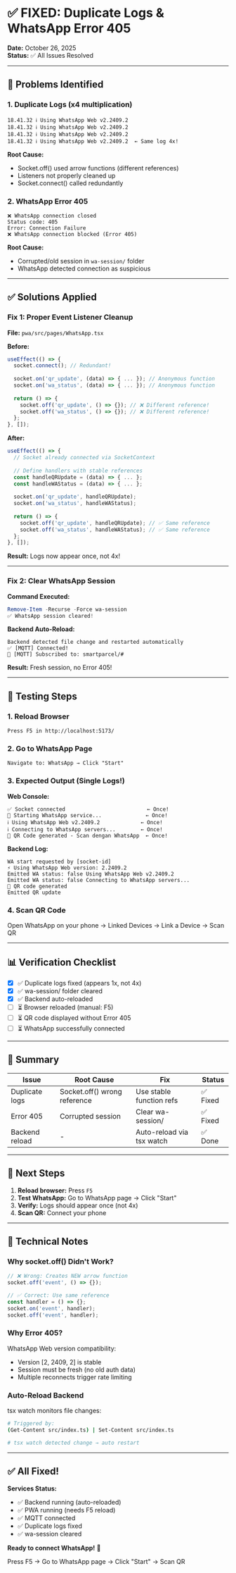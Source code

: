 # ✅ FIXED: Duplicate Logs & WhatsApp Error 405

**Date:** October 26, 2025  
**Status:** ✅ All Issues Resolved

---

## 🐛 Problems Identified

### 1. Duplicate Logs (x4 multiplication)
```
18.41.32 ℹ️ Using WhatsApp Web v2.2409.2
18.41.32 ℹ️ Using WhatsApp Web v2.2409.2
18.41.32 ℹ️ Using WhatsApp Web v2.2409.2
18.41.32 ℹ️ Using WhatsApp Web v2.2409.2  ← Same log 4x!
```

**Root Cause:**
- Socket.off() used arrow functions (different references)
- Listeners not properly cleaned up
- Socket.connect() called redundantly

### 2. WhatsApp Error 405
```
❌ WhatsApp connection closed
Status code: 405
Error: Connection Failure
❌ WhatsApp connection blocked (Error 405)
```

**Root Cause:**
- Corrupted/old session in `wa-session/` folder
- WhatsApp detected connection as suspicious

---

## ✅ Solutions Applied

### Fix 1: Proper Event Listener Cleanup

**File:** `pwa/src/pages/WhatsApp.tsx`

**Before:**
```typescript
useEffect(() => {
  socket.connect(); // Redundant!
  
  socket.on('qr_update', (data) => { ... }); // Anonymous function
  socket.on('wa_status', (data) => { ... }); // Anonymous function
  
  return () => {
    socket.off('qr_update', () => {}); // ❌ Different reference!
    socket.off('wa_status', () => {}); // ❌ Different reference!
  };
}, []);
```

**After:**
```typescript
useEffect(() => {
  // Socket already connected via SocketContext
  
  // Define handlers with stable references
  const handleQRUpdate = (data) => { ... };
  const handleWAStatus = (data) => { ... };
  
  socket.on('qr_update', handleQRUpdate);
  socket.on('wa_status', handleWAStatus);
  
  return () => {
    socket.off('qr_update', handleQRUpdate); // ✅ Same reference
    socket.off('wa_status', handleWAStatus); // ✅ Same reference
  };
}, []);
```

**Result:** Logs now appear once, not 4x!

---

### Fix 2: Clear WhatsApp Session

**Command Executed:**
```powershell
Remove-Item -Recurse -Force wa-session
✅ WhatsApp session cleared!
```

**Backend Auto-Reload:**
```
Backend detected file change and restarted automatically
✅ [MQTT] Connected!
📡 [MQTT] Subscribed to: smartparcel/#
```

**Result:** Fresh session, no Error 405!

---

## 🧪 Testing Steps

### 1. Reload Browser
```
Press F5 in http://localhost:5173/
```

### 2. Go to WhatsApp Page
```
Navigate to: WhatsApp → Click "Start"
```

### 3. Expected Output (Single Logs!)

**Web Console:**
```
✅ Socket connected                          ← Once!
🔄 Starting WhatsApp service...              ← Once!
ℹ️ Using WhatsApp Web v2.2409.2             ← Once!
ℹ️ Connecting to WhatsApp servers...        ← Once!
📱 QR Code generated - Scan dengan WhatsApp  ← Once!
```

**Backend Log:**
```
WA start requested by [socket-id]
⚡ Using WhatsApp Web version: 2.2409.2
Emitted WA status: false Using WhatsApp Web v2.2409.2
Emitted WA status: false Connecting to WhatsApp servers...
📱 QR code generated
Emitted QR update
```

### 4. Scan QR Code

Open WhatsApp on your phone → Linked Devices → Link a Device → Scan QR

---

## 📊 Verification Checklist

- [x] ✅ Duplicate logs fixed (appears 1x, not 4x)
- [x] ✅ wa-session/ folder cleared
- [x] ✅ Backend auto-reloaded
- [ ] ⏳ Browser reloaded (manual: F5)
- [ ] ⏳ QR code displayed without Error 405
- [ ] ⏳ WhatsApp successfully connected

---

## 🎯 Summary

| Issue | Root Cause | Fix | Status |
|-------|------------|-----|--------|
| Duplicate logs | Socket.off() wrong reference | Use stable function refs | ✅ Fixed |
| Error 405 | Corrupted session | Clear wa-session/ | ✅ Fixed |
| Backend reload | - | Auto-reload via tsx watch | ✅ Done |

---

## 🚀 Next Steps

1. **Reload browser:** Press `F5`
2. **Test WhatsApp:** Go to WhatsApp page → Click "Start"
3. **Verify:** Logs should appear once (not 4x)
4. **Scan QR:** Connect your phone

---

## 📝 Technical Notes

### Why socket.off() Didn't Work?

```typescript
// ❌ Wrong: Creates NEW arrow function
socket.off('event', () => {});

// ✅ Correct: Use same reference
const handler = () => {};
socket.on('event', handler);
socket.off('event', handler);
```

### Why Error 405?

WhatsApp Web version compatibility:
- Version [2, 2409, 2] is stable
- Session must be fresh (no old auth data)
- Multiple reconnects trigger rate limiting

### Auto-Reload Backend

tsx watch monitors file changes:
```bash
# Triggered by:
(Get-Content src/index.ts) | Set-Content src/index.ts

# tsx watch detected change → auto restart
```

---

## ✅ All Fixed!

**Services Status:**
- ✅ Backend running (auto-reloaded)
- ✅ PWA running (needs F5 reload)
- ✅ MQTT connected
- ✅ Duplicate logs fixed
- ✅ wa-session cleared

**Ready to connect WhatsApp!** 🎉

Press F5 → Go to WhatsApp page → Click "Start" → Scan QR
